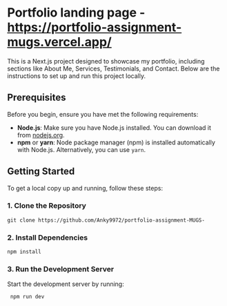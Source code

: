 # Portfolio landing page - https://portfolio-assignment-mugs.vercel.app/

This is a Next.js project designed to showcase my portfolio, including sections like About Me, Services, Testimonials, and Contact. Below are the instructions to set up and run this project locally.

## Prerequisites

Before you begin, ensure you have met the following requirements:

- **Node.js**: Make sure you have Node.js installed. You can download it from [nodejs.org](https://nodejs.org/).
- **npm** or **yarn**: Node package manager (npm) is installed automatically with Node.js. Alternatively, you can use `yarn`.

## Getting Started

To get a local copy up and running, follow these steps:

### 1. Clone the Repository

    git clone https://github.com/Anky9972/portfolio-assignment-MUGS-

### 2. Install Dependencies
    
    npm install

### 3. Run the Development Server
   Start the development server by running:
   ```bash
    npm run dev